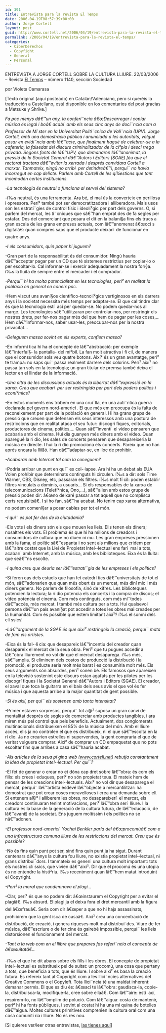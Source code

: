 ```yaml
---
id: 391
title: Entrevista para la revista El Temps
date: 2006-04-19T08:57:39+00:00
author: Jorge Cortell
layout: post
guid: http://www.cortell.net/2006/04/19/entrevista-para-la-revista-el-temps/
permalink: /2006/04/19/entrevista-para-la-revista-el-temps/
categories:
  - CiberDerechos
  - Copyfight
  - General
  - Personal
---
```

ENTREVISTA A JORGE CORTELL SOBRE LA CULTURA LLIURE. 22/03/2006 – Revista [El Temps](http://www.eltemps.net) – número 1140, sección Sociedad
  
por Violeta Camarasa

[Texto original (aquí­ posteado) en Catalán/Valenciano, pero si queréis la traducción a Castellano, está disponible en los [comentarios](http://www.cortell.net/2006/04/19/entrevista-para-la-revista-el-temps/#comments) del post gracias a Metsuke y Shrike.]

_Fa poc menys dâ€™un any, la conferí¨ncia â€œDescarregar i copiar música és legal i boâ€ acabí  amb els seus cinc anys de docí¨ncia com a Professor de Mí ster en la Universitat Polití¨cnica de Valí¨ncia (UPV). Jorge Cortell, amb una demostració pública i anunciada a les autoritats, volgué posar en evidí¨ncia amb lâ€™acte, que finalment hagué de celebrar-se a la cafeteria, la falsedat del discurs criminalitzador de la cí²pia i descí rrega privada. Segons fonts de lâ€™UPV, que demanaren lâ€™anonimat, la pressió de la Societat General dâ€™Autors i Editors (SGAE) féu que el rectorat tractara dâ€™evitar la xerrada i després convidara Cortell a marxar. Tanmateix, ningú no arribí  per detindreâ€™l, perquí¨ no havia incorregut en cap delicte. Parlem amb Cortell de les qí¼estions que tant incomoden certes institucions._

_-La tecnologia és neutral o funciona al servei del sistema?_
  
-í‰s neutral, és una ferramenta. Ara bé, el mal ús la converteix en perillosa i opressora. Perí² també pot ser democratitzadora i alliberadora. Mals usos són les estratí¨gies de control fí­sic i ideolí²gic per part dels governs. O, si parlem del mercat, les tí¨cniques que sâ€™han emprat des de fa segles per estafar. Des del comerciant que posara el dit en la balaní§a fins els trucs a gran escala de les grans empreses actuals, com lâ€™anomenat â€œocí s digitalâ€: quan compres saps que el producte deixarí  de funcionar en quatre anys.

_-I els consumidors, quin paper hi juguem?_
  
-Gran part de la responsabilitat és del consumidor. Ningú hauria dâ€™acceptar pagar per un CD que té sistemes restrictius per copiar-lo o per escoltar-lo. Cal informar-se i exercir adequadament la nostra forí§a. í‰s la lluita de sempre entre el mercader i el comprador.

_-Perquí¨ hi ha molta potencialitat en les tecnologies, perí² en realitat la població en general en coneix poc._ 
  
-Hem viscut uns avaní§os cientí­fico-tecnolí²gics vertiginosos en els darrers anys i la societat necessita més temps per adaptar-se. El que cal tindre clar és que la tecnologia estí  ací­ per quedar-se. No podem quedar-nos al marge. Les tecnologies sâ€™utilitzaran per controlar-nos, per restringir els nostres drets, per fer-nos pagar més del que hem de pagar per les coses,... Hem dâ€™informar-nos, saber usar-les, preocupar-nos per la nostra privacitat...

_-Deleguem massa sovint en els experts, confiem massa?_
  
-En informí tica hi ha el concepte de lâ€™abstracció: per exemple lâ€™interfaí§- la pantalla- del mí²bil. La fan molt atractiva i fí cil, de manera que el consumidor sols veu quatre botons. Així² és un gran avantatge, perí² té trampa: no saps quí¨ passa realment darrere dels colorins. Perí² així² no passa tan sols en la tecnologia; un gran titular de premsa també deixa el lector en el llindar de la informació.

_-Una altra de les discussions actuals és la llibertat dâ€™expressió en la xarxa. Creu que acabarí  per ser restringida per part dels poders polí­tics i econí²mics?_
  
-En estos moments ens trobem en una cruí¯lla, en una autí¨ntica guerra declarada pel govern nord-americí . El que més em preocupa és la falta de reconeixement per part de la població en general. Hi ha grans grups de pressió que creuen que defensen els seus interessos amb una postura de restriccions que en realitat ataca el seu futur: discogrí fiques, editorials, productores de cinema, polí­tics,... Quan sâ€™inventí  el ví­deo pensaren que acabaria amb el cinema. Hui dia guanyen més diners amb el ví­deo. Quan aparegué la rí dio, les sales de concerts pensaren que desapareixeria la música en directe. I hui la rí dio promociona els concerts. Pareix que no han aprés encara la llií§ó. Han dâ€™adaptar-se, en lloc de prohibir.

_-Acabaran amb Internet tal com la coneguem?_
  
-Podria arribar un punt en quí¨ es col-·lapse. Ara hi ha un debat als EUA. Volen prohibir que determinats continguts hi circulen. í‰s a dir: sols Time Warner, CBS, Disney, etc, passaran els filtres. í‰s molt fí cil: poden establir filtres vinculats a dominis, a usuaris... Si els responsables de la xarxa de telecomunicacions (Telefí²nica, Ono,...), sâ€™alien amb estos grups de pressió poden dir: â€œno deixaré passar a tot aquell que no complisca certs requisitsâ€. I si ho fan, sâ€™ha acabat. No tenim cap xarxa alternativa, no podem comení§ar a posar cables per tot el món.

_-I quí¨ es pot fer des de la ciutadania?_
  
-Els vots i els diners són els que mouen les lleis. Ells tenen els diners; nosaltres els vots. El problema és que hi ha milions de creadors i consumidors de cultura que no diuen ni mu. Les gran empreses pressionen amb la fama, el polí­tic sâ€™espanta i no sent als milions que cridem per lâ€™altre costat que la Llei de Propietat Intel-·lectual ens farí  mal a tots, acabarí  amb Internet, amb la música, amb les biblioteques. Eixa és la lluita: que seâ€™ns escolte.

_-I quina creu que deuria ser lâ€™estratí¨gia de les empreses i els polí­tics?_
  
-Si feren cas dels estudis que han fet catedrí tics dâ€™universitats de tot el món, sâ€™adonarien que quan més obert és un mercat, més diní mic i més diners genera. No parlem de filosofia, sinó de xifres. Les biblioteques potencien la lectura; la rí dio potencia els concerts i la compra de discos; el ví­deo potencia el cinema. Com més continguts, com més mí¨todes dâ€™accés, més mercat. I també més cultura per a tots. Hui qualsevol persona dâ€™un paí­s avaní§at pot accedir a totes les obres mai creades per la humanitat. Com és possible que estem limitant així²? í‰s el somni dels clí ssics!

_-Lâ€™argument de la SGAE és que així² restringeix la creació, perquí¨ mata de fam els artistes._
  
-Eixa és la fal-·lí cia: que desapareix lâ€™incentiu del creador quan desapareix el mercat de la seua obra. Perí² que tu pugues accedir a lâ€™obra lliurement no vol dir que el mercat desaparega. í‰s més, sâ€™amplia. Si eliminem dels costos de producció la distribució i la promoció, el producte seria molt més barat i es consumiria molt més. Els seus arguments són absurdes, perí² sonen bé. Els famosos que apareixen en la televisió sostenint este discurs estan agafats per les pilotes per les discogrí fiques i la Societat General dâ€™Autors i Editors (SGAE). El creador, el xaval que toca la guitarra en el baix dels seus avis el que vol és fer música i que aquesta arribe a la major quantitat de gent possible.

_-Si és així­, per quí¨ els sostenen amb tanta intensitat?_
  
-Primer estaven sorpresos, perquí¨ tot aí§í² suposa un gran canvi de mentalitat després de segles de comerciar amb productes tangibles, i ara miren més pel control que pels beneficis. Actualment, dos conglomerats multinacionals distribueixen el 85% de la música del món. Amb el lliure accés, ells ja no controlen el que es distribueix, ni el que sâ€™escolta en la rí dio. Ja no crearien estrelles ni supervendes, la gent compraria el que de veritat vulguera comprar. Així² de comprar un CD empaquetat que no pots escoltar fins que arribes a casa sâ€™hauria acabat.

_-Als articles de la seua pí gina web (www.cortell.net) rebutja constantment la idea de propietat intel-·lectual. Per quí¨?_
  
-El fet de generar o crear no et dóna cap dret sobre lâ€™obra: és com els fills: els crees i eduques, perí² no són propietat teua. El mateix hem de pensar de les creacions intel-·lectuals. Així² no vol dir que desaparega el mercat, perquí¨ lâ€™artista esdevé lâ€™objecte a mercantilitzar: ha demostrat que pot crear coses meravelloses i crea una demanda sobre ell. Si entenem aí§í² i alliberem les obres, no desapareixerí  el mercat, els creadors continuaran tenint motivacions, perí² lâ€™obra serí  lliure. I la cultura és la base de la generació de la cultura futura, de lâ€™educació, de lâ€™avaní§ de la societat. Ens juguem moltí­ssim i els polí­tics no se nâ€™adonen.

_-El professor nord-americí  Yochai Benkler parla del â€œprocomúâ€ com a una infrastructura comuna lliure de les restriccions del mercat. Creu que és possible?_
  
-No és fins quin punt pot ser, sinó fins quin punt ja ha sigut. Durant centenars dâ€™anys la cultura fou lliure, no existia propietat intel-·lectual, ni grans distribuí¯dors. I tanmateix es generí  una cultura molt important: tots els nostres clí ssics, que vivien dâ€™així². Dir que el procomú és una utopia és no entendre la histí²ria. í‰s recentment quan lâ€™hem matat introduint el Copyright.

_-Perí² la moral que condemnava el plagi..._
  
-Clar, perí² és que no podem dir: â€œinstaurem el Copyright per a evitar el plagiâ€. í‰s absurd. El plagi ja el deixa fora el dret mercantil amb la figura del â€œfrauâ€. Seria com dir â€œper a que no hi haja assassinats, prohibirem que la gent isca de casaâ€. Així² crea una concentració de distribució, de creació, i genera riqueses molt mal distribuí¯des. Viure de fer música, dâ€™escriure o de fer cine és gairebé impossible, perquí¨ les lleis distorsionen el funcionament del mercat.

_-Tant a la web com en el llibre que prepares fas referí¨ncia al concepte de â€œsuitatâ€..._
  
-í‰s el que he dit abans sobre els fills i les obres. El concepte de propietat intel-·lectual es substitueix pel de suitat: un procomú, una cosa que pertany a tots, que beneficia a tots, que és lliure. I sobre així² es basa la creació futura. Es refereix tant al Copyright com a les llicí¨ncies alternatives del Creative Commons o el Copyleft. Tota llicí¨ncia té una maldat inherent: demanar permí­s. El que es diu és: â€œací­ té lâ€™obra: gaudisca-la, copie-la, distribuisca-la, modifique-la, cree sobre ellaâ€. Com lâ€™aire: estí  ací­, respirem-lo, no lâ€™omplim de polució. Com lâ€™aigua: costa de mantenir, perí² hi ha fonts públiques, i sovint al costat hi ha una mí quina de botelles dâ€™aigua. Moltes cultures primitives comprenien la cultura oral com una cosa comunití ria i lliure. No és res nou.

[Si quieres ver/leer otras entrevistas, [las tienes aquí­](http://www.cortell.net/sobre-jorge/entrevistas-y-noticias/)]